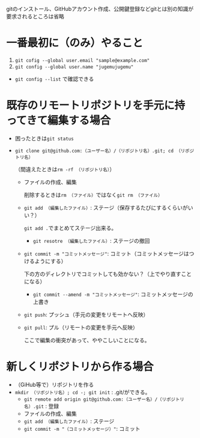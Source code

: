 gitのインストール、GitHubアカウント作成、公開鍵登録などgitとは別の知識が要求されるところは省略
# 一番最初に（のみ）やること
1. `git cofig --global user.email "sample@example.com"`
2. `git config --global user.name "jugemujugemu"`
  - `git config --list` で確認できる

# 既存のリモートリポジトリを手元に持ってきて編集する場合
- 困ったときは`git status`
- `git clone git@github.com:（ユーザー名）/（リポジトリ名）.git; cd （リポジトリ名）`

  （間違えたときは`rm -rf （リポジトリ名）`）
  - ファイルの作成、編集

    削除するときは`rm （ファイル）`ではなく`git rm （ファイル）`

  - `git add （編集したファイル）`: ステージ（保存するたびにするくらいがいい？）
  
    `git add .`でまとめてステージ出来る。
    - `git resotre （編集したファイル）`: ステージの撤回
  - `git commit -m "コミットメッセージ"`: コミット（コミットメッセージはつけるようにする）

    下の方のディレクトリでコミットしても効かない？（上でやり直すことになる）

    - `git commit --amend -m "コミットメッセージ"`: コミットメッセージの上書き
  - `git push`: プッシュ（手元の変更をリモートへ反映）
  - `git pull`: プル（リモートの変更を手元へ反映）
  
    ここで編集の衝突があって、ややこしいことになる。

# 新しくリポジトリから作る場合
- （GiHub等で）リポジトリを作る
- `mkdir （リポジトリ名）; cd -; git init` : .git/ができる。
  - `git remote add origin git@github.com:（ユーザー名）/（リポジトリ名）.git` : 登録
  - ファイルの作成、編集
  - `git add （編集したファイル）`: ステージ
  - `git commit -m "（コミットメッセージ）"`: コミット